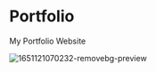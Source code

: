 # Portfolio
My Portfolio Website


![1651121070232-removebg-preview](https://user-images.githubusercontent.com/37932353/235377139-3da5f8bd-b1ef-4d8f-81e9-4cff0507119e.png)
